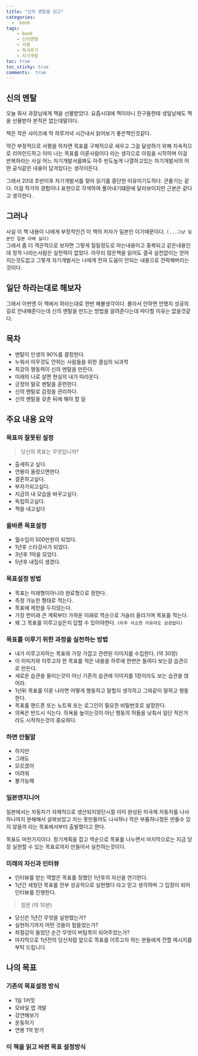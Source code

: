 ```yaml
---
title: "신의 멘탈을 읽고"
categories: 
  -  book
tags: 
    - book
    - 신의멘탈
    - 서평
    - 독서후기
    - 자기개발
toc: true
toc_sticky: true
comments:  true
---
```


## 신의 멘탈
오늘 회사 과장님에게 책을 선물받았다. 요즘시대에 책이라니 친구들한테 생일날에도 책을 선물받아 본적은 없는데말이다.  

책은 작은 사이즈에 딱 하루저녁 시간내서 읽어보기 좋은책인것같다.  

약간 부정적으로 서평을 하자면 목표를 구체적으로 세우고 그걸 달성하기 위해 지속적으로 리마인드하고 이미 나는 목표를 이룬사람이다 라는 생각으로 아침을 시작하며 이걸 반복하라는 사실 어느 자기개발서를봐도 아주 빈도높게 나열하고있는 자기개발서의 어떤 공식같은 내용이 담겨있다는 생각이든다.  

그래서 20대 초반이후 자기개발서를 찾아 읽기를 중단한 이유이기도하다. 큰줄기는 같다. 이걸 작가의 경험이나 표현으로 각색하여 풀어내기떄문에 달라보이지만 근본은 같다고 생각한다.

## 그러나
사실 이 책 내용이 나에게 부정적인건 이 책의 저자가 일본인 이기때문이다. `(...그냥 일본인 일본 아베 싫다)`    
그래서 좀 더 객관적으로 보자면 그렇게 질릴정도로 아는내용이고 중복되고 같은내용인데 정작 나라는사람은 실천력이 없었다. 아무리 많은책을 읽어도 결국 실천없이는 얻어지는것도없고 그렇게 자기개발서는 나에게 전혀 도움이 안되는 내용으로 전락해버리는것이다.

## 일단 하라는대로 해보자
그래서 이번엔 이 책에서 하라는대로 한번 해볼생각이다. 몰라서 안하면 안했지 성공의 길로 안내해준다는데 신의 멘탈을 만드는 방법을 알려준다는데 마다할 이유는 없을것같다. 

## 목차
- 멘탈이 인생의 90%를 결정한다.
- 누워서 아무것도 안하는 사람들을 위한 결심의 뇌과학
- 최강의 행동력이 신의 멘탈을 만든다.
- 미래의 나로 살면 현실의 내가 따라온다.
- 긍정의 말로 멘탈을 훈련한다.
- 신의 멘탈로 감정을 관리하다.
- 신의 멘탈을 갖춘 뒤에 해야 할 일

## 주요 내용 요약
### 목표의 잘못된 설정
>당신의 목표는 무엇입니까?

- 출세하고 싶다.
- 연봉이 올랐으면한다.
- 결혼하고싶다.
- 부자가되고싶다.
- 지금의 내 모습을 바꾸고싶다.
- 독립하고싶다.
- 책을 내고싶다

### 올바른 목표설정
- 월수입이 500만원이 되었다.
- 1년후 스타강사가 되었다.
- 3년후 1억을 모았다.
- 5년후 내집이 생겼다.

### 목표설정 방법
- 목표는 미래형이아니라 완료형으로 정한다.
- 측정 가능한 형태로 적는다.
- 목표에 제한을 두지않는다.
- 가장 먼미래 큰 계획부터 가까운 미래로 역순으로 거슬러 올라가며 목표를 적는다.
- 왜 그 목표를 이루고싶은지 답할 수 있어야한다. `(아주 사소한 이유라도 상관없다)`

### 목표를 이루기 위한 과정을 실천하는 방법
- 내가 이루고자하는 목표와 가장 가깝고 관련된 이미지를 수집한다. (약 30장)
- 이 이미지와 이루고자 한 목표를 적은 내용을 하루에 한번은 들여다 보는걸 습관으로 만든다.
- 새로운 습관을 들이는것이 아닌 기존의 습관에 이미지를 1장이라도 보는 습관을 얹어라.
- 1년뒤 목표를 이룬 나라면 어떻게 행동하고 말할지 생각하고 그와같이 말하고 행동한다.
- 목표를 핸드폰 또는 노트북 또는 로그인이 필요한 비밀번호로 설정한다.
- 의욕은 반드시 식는다. 의욕을 높이는것이 아닌 행동의 허들을 낮춰서 일단 작은거라도 시작하는것이 중요하다.

### 하면 안될말
- 하지만
- 그래도
- 모르겠어
- 어려워 
- 불가능해

### 일본엔지니어
일본에서는 자동차가 자체적으로 생산되지않던시절 이미 완성된 미국제 자동차를 나사 하나까지 분해해서 살펴보았고 차는 못만들어도 나사하나 작은 부품하나정돈 만들수 있지 않을까 라는 목표에서부터 출발했다고 한다.  

목표도 마찬가지이다. 장기계획을 잡고 역순으로 목표를 나누면서 마지막으로는 지금 당장 실현할 수 있는 목표로까지 만들어서 실천하는것이다.

### 미래의 자신과 인터뷰
- 인터뷰를 받는 역할은 목표를 정했던 1년후의 자신을 연기한다.
- 1년간 세웠던 목표를 전부 성공적으로 실현했다 라고 믿고 생각하며 그 입장이 되어 인터뷰를 진행한다.

> 질문 (약 10분)

- 당신은 1년간 무엇을 실현했는가?
- 실현하기까지 어떤 것들이 힘들었는가?
- 좌절감이 들었던 순간 무엇이 버팀목이 되어주었는가?
- 마지막으로 1년전의 당신처럼 앞으로 목표를 이루고자 하는 분들에게 전할 메시지를 부탁 드립니다.

## 나의 목표
### 기존의 목표설정 방식
- 1일 1커밋
- 모바일 앱 개발
- 강연해보기
- 운동하기
- 연봉 1억 받기
  
### 이 책을 읽고 바뀐 목표 설정방식